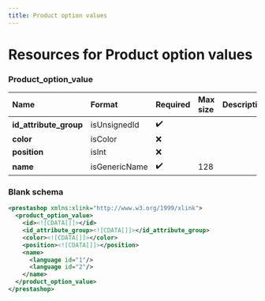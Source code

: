 ```yaml
---
title: Product option values
---
```


# Resources for Product option values

### Product_option_value

|          Name          |    Format     | Required | Max size | Description |
| :--------------------- | :------------ | :------- | :------- | :---------- |
| **id_attribute_group** | isUnsignedId  | ✔️       |          |             |
| **color**              | isColor       | ❌        |          |             |
| **position**           | isInt         | ❌        |          |             |
| **name**               | isGenericName | ✔️       | 128      |             |


### Blank schema

```xml
<prestashop xmlns:xlink="http://www.w3.org/1999/xlink">
  <product_option_value>
    <id><![CDATA[]]></id>
    <id_attribute_group><![CDATA[]]></id_attribute_group>
    <color><![CDATA[]]></color>
    <position><![CDATA[]]></position>
    <name>
      <language id="1"/>
      <language id="2"/>
    </name>
  </product_option_value>
</prestashop>
```


